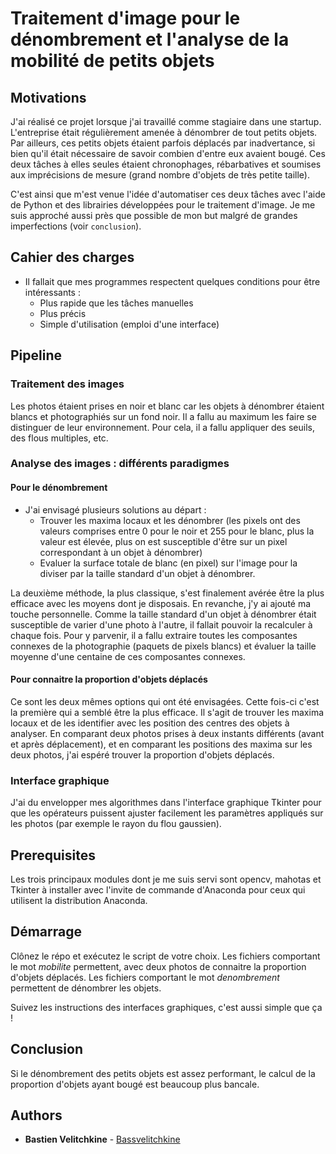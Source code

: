 # Traitement d'image pour le dénombrement et l'analyse de la mobilité de petits objets

## Motivations

J'ai réalisé ce projet lorsque j'ai travaillé comme stagiaire dans une startup. L'entreprise était régulièrement amenée à dénombrer de tout petits objets. Par ailleurs, ces petits objets étaient parfois déplacés par inadvertance, si bien qu'il était nécessaire de savoir combien d'entre eux avaient bougé. Ces deux tâches à elles seules étaient chronophages, rébarbatives et soumises aux imprécisions de mesure (grand nombre d'objets de très petite taille).

C'est ainsi que m'est venue l'idée d'automatiser ces deux tâches avec l'aide de Python et des librairies développées pour le traitement d'image. Je me suis approché aussi près que possible de mon but malgré de grandes imperfections (voir `conclusion`).

## Cahier des charges

- Il fallait que mes programmes respectent quelques conditions pour être intéressants :
  - Plus rapide que les tâches manuelles
  - Plus précis
  - Simple d'utilisation (emploi d'une interface)

## Pipeline

### Traitement des images

Les photos étaient prises en noir et blanc car les objets à dénombrer étaient blancs et photographiés sur un fond noir. Il a fallu au maximum les faire se distinguer de leur environnement. Pour cela, il a fallu appliquer des seuils, des flous multiples, etc.

### Analyse des images : différents paradigmes

#### Pour le dénombrement

- J'ai envisagé plusieurs solutions au départ :
  - Trouver les maxima locaux et les dénombrer (les pixels ont des valeurs comprises entre 0 pour le noir et 255 pour le blanc, plus la valeur est élevée, plus on est susceptible d'être sur un pixel correspondant à un objet à dénombrer)
  - Evaluer la surface totale de blanc (en pixel) sur l'image pour la diviser par la taille standard d'un objet à dénombrer.

La deuxième méthode, la plus classique, s'est finalement avérée être la plus efficace avec les moyens dont je disposais. En revanche, j'y ai ajouté ma touche personnelle. Comme la taille standard d'un objet à dénombrer était susceptible de varier d'une photo à l'autre, il fallait pouvoir la recalculer à chaque fois. Pour y parvenir, il a fallu extraire toutes les composantes connexes de la photographie (paquets de pixels blancs) et évaluer la taille moyenne d'une centaine de ces composantes connexes.

#### Pour connaitre la proportion d'objets déplacés

Ce sont les deux mêmes options qui ont été envisagées. Cette fois-ci c'est la première qui a semblé être la plus efficace. Il s'agit de trouver les maxima locaux et de les identifier avec les position des centres des objets à analyser. En comparant deux photos prises à deux instants différents (avant et après déplacement), et en comparant les positions des maxima sur les deux photos, j'ai espéré trouver la proportion d'objets déplacés.

### Interface graphique

J'ai du envelopper mes algorithmes dans l'interface graphique Tkinter pour que les opérateurs puissent ajuster facilement les paramètres appliqués sur les photos (par exemple le rayon du flou gaussien).

## Prerequisites

Les trois principaux modules dont je me suis servi sont opencv, mahotas et Tkinter à installer avec l'invite de commande d'Anaconda pour ceux qui utilisent la distribution Anaconda.

## Démarrage

Clônez le répo et exécutez le script de votre choix. Les fichiers comportant le mot _mobilite_ permettent, avec deux photos de connaitre la proportion d'objets déplacés. Les fichiers comportant le mot _denombrement_ permettent de dénombrer les objets.

Suivez les instructions des interfaces graphiques, c'est aussi simple que ça !

## Conclusion

Si le dénombrement des petits objets est assez performant, le calcul de la proportion d'objets ayant bougé est beaucoup plus bancale.

## Authors

- **Bastien Velitchkine** - [Bassvelitchkine](https://github.com/Bassvelitchkine)
